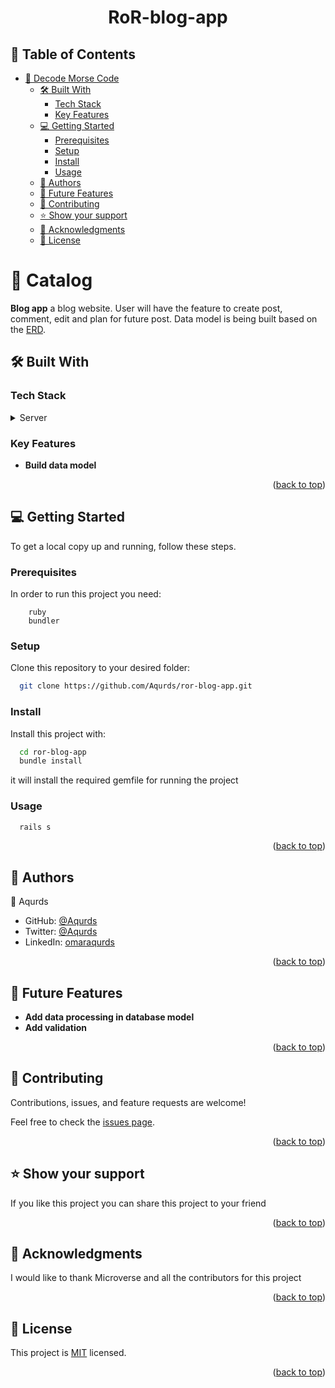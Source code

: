 <a name="readme-top"></a>

<div align="center">

  <h1><b>RoR-blog-app</b></h1>

</div>

<!-- TABLE OF CONTENTS -->

## 📗 Table of Contents

- [📖 Decode Morse Code ](#decode-morse-code)
  - [🛠 Built With ](#built-with)
    - [Tech Stack ](#tech-stack)
    - [Key Features ](#key-features)
  <!-- - [Live Demo](#live-demo) -->
  - [💻 Getting Started ](#getting-started)
    - [Prerequisites](#prerequisites)
    - [Setup](#setup)
    - [Install](#install)
    - [Usage](#usage)
  - [👥 Authors ](#authors)
  - [🔭 Future Features ](#future-features)
  - [🤝 Contributing ](#contributing)
  - [⭐️ Show your support ](#️show-your-support)
  - [🙏 Acknowledgments ](#acknowledgments)
  - [📝 License ](#license)

<!-- PROJECT DESCRIPTION -->

# 📖 Catalog <a name="about-project"></a>

**Blog app** a blog website. User will have the feature to create post, comment, edit and plan for future post. Data model is being built based on the [ERD](./erd_data_model.png).

## 🛠 Built With <a name="built-with"></a>

### Tech Stack <a name="tech-stack"></a>

<details>
  <summary>Server</summary>
    <li><a href="https://www.ruby-lang.org/en/">Ruby</a></li>
</details>

<!-- Features -->

### Key Features <a name="key-features"></a>

- **Build data model**

<p align="right">(<a href="#readme-top">back to top</a>)</p>

<!-- 
## 🚀 Live Demo <a name="live-demo"></a>
[Link]() -->

<!-- <p align="right">(<a href="#readme-top">back to top</a>)</p> -->

<!-- GETTING STARTED -->

## 💻 Getting Started <a name="getting-started"></a>

To get a local copy up and running, follow these steps.

### Prerequisites

In order to run this project you need:

```
    ruby
    bundler
```

### Setup

Clone this repository to your desired folder:

```bash
  git clone https://github.com/Aqurds/ror-blog-app.git 
```

### Install

Install this project with:

```bash
  cd ror-blog-app
  bundle install
```

it will install the required gemfile for running the project

### Usage

```bash
  rails s
```

<p align="right">(<a href="#readme-top">back to top</a>)</p>

<!-- AUTHORS -->

## 👥 Authors <a name="author"></a>

👤 Aqurds
- GitHub: [@Aqurds](https://github.com/Aqurds)
- Twitter: [@Aqurds](https://twitter.com/Aqurds)
- LinkedIn: [omaraqurds](https://linkedin.com/in/omaraqurds)


<p align="right">(<a href="#readme-top">back to top</a>)</p>

<!-- FUTURE FEATURES -->

## 🔭 Future Features <a name="future-features"></a>

- **Add data processing in database model**
- **Add validation**

<p align="right">(<a href="#readme-top">back to top</a>)</p>

<!-- CONTRIBUTING -->

## 🤝 Contributing <a name="contributing"></a>

Contributions, issues, and feature requests are welcome!

Feel free to check the [issues page](https://github.com/Aqurds/ror-blog-app/issues).

<p align="right">(<a href="#readme-top">back to top</a>)</p>

<!-- SUPPORT -->

## ⭐️ Show your support <a name="support"></a>

If you like this project you can share this project to your friend

<p align="right">(<a href="#readme-top">back to top</a>)</p>

<!-- ACKNOWLEDGEMENTS -->

## 🙏 Acknowledgments <a name="acknowledgements"></a>

I would like to thank Microverse and all the contributors for this project

<p align="right">(<a href="#readme-top">back to top</a>)</p>

<!-- LICENSE -->

## 📝 License <a name="license"></a>

This project is [MIT](./LICENCE) licensed.

<p align="right">(<a href="#readme-top">back to top</a>)</p>
